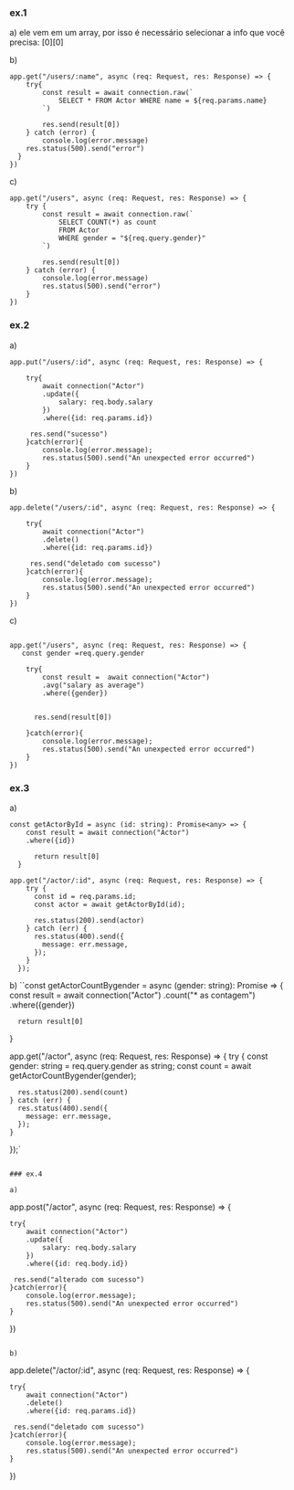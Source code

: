 ### ex.1

a) ele vem em um array, por isso é necessário selecionar a info que você precisa: [0][0]

b)
```
app.get("/users/:name", async (req: Request, res: Response) => {
    try{
        const result = await connection.raw(`
            SELECT * FROM Actor WHERE name = ${req.params.name}
        `)

        res.send(result[0])
    } catch (error) {
		console.log(error.message)
    res.status(500).send("error")
  }
})
```

c)
```
app.get("/users", async (req: Request, res: Response) => {
    try {
        const result = await connection.raw(`
            SELECT COUNT(*) as count
            FROM Actor 
            WHERE gender = "${req.query.gender}"
        `)

        res.send(result[0])
    } catch (error) {
        console.log(error.message)
        res.status(500).send("error")
    }
})

```

### ex.2

a)
```
app.put("/users/:id", async (req: Request, res: Response) => {
   
    try{
        await connection("Actor")
        .update({
            salary: req.body.salary
        })
        .where({id: req.params.id})

     res.send("sucesso")   
    }catch(error){
        console.log(error.message);
        res.status(500).send("An unexpected error occurred")
    }
})

```

b)
``` 
app.delete("/users/:id", async (req: Request, res: Response) => {
   
    try{
        await connection("Actor")
        .delete()
        .where({id: req.params.id})

     res.send("deletado com sucesso")   
    }catch(error){
        console.log(error.message);
        res.status(500).send("An unexpected error occurred")
    }
})
```

c)
``` 

app.get("/users", async (req: Request, res: Response) => {
   const gender =req.query.gender

    try{
        const result =  await connection("Actor")
        .avg("salary as average")
        .where({gender})

        
      res.send(result[0])

    }catch(error){
        console.log(error.message);
        res.status(500).send("An unexpected error occurred")
    }
})
```

### ex.3

a)
```
const getActorById = async (id: string): Promise<any> => {
    const result = await connection("Actor")
    .where({id})
  
      return result[0]
  }

app.get("/actor/:id", async (req: Request, res: Response) => {
    try {
      const id = req.params.id;
      const actor = await getActorById(id);
  
      res.status(200).send(actor)
    } catch (err) {
      res.status(400).send({
        message: err.message,
      });
    }
  });
```

b)
``const getActorCountBygender = async (gender: string): Promise<any> => {
    const result = await connection("Actor")
    .count("* as contagem")
    .where({gender})
  
      return result[0]
  }

  app.get("/actor", async (req: Request, res: Response) => {
    try {
      const gender: string  = req.query.gender as string;
      const count = await getActorCountBygender(gender);
  
      res.status(200).send(count)
    } catch (err) {
      res.status(400).send({
        message: err.message,
      });
    }
  });`

```

### ex.4

a)
```
 app.post("/actor", async (req: Request, res: Response) => {
   
    try{
        await connection("Actor")
        .update({
            salary: req.body.salary
        })
        .where({id: req.body.id})

     res.send("alterado com sucesso")   
    }catch(error){
        console.log(error.message);
        res.status(500).send("An unexpected error occurred")
    }
})

``` 

b)
```
app.delete("/actor/:id", async (req: Request, res: Response) => {
   
    try{
        await connection("Actor")
        .delete()
        .where({id: req.params.id})

     res.send("deletado com sucesso")   
    }catch(error){
        console.log(error.message);
        res.status(500).send("An unexpected error occurred")
    }
})
``` 